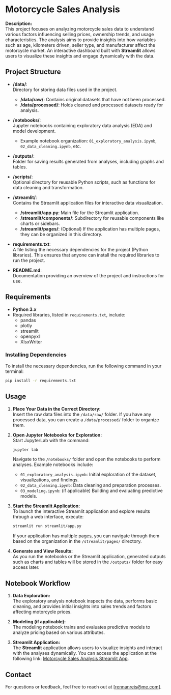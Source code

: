 # Motorcycle Sales Analysis

**Description:**  
This project focuses on analyzing motorcycle sales data to understand various factors influencing selling prices, ownership trends, and usage characteristics. The analysis aims to provide insights into how variables such as age, kilometers driven, seller type, and manufacturer affect the motorcycle market. An interactive dashboard built with **Streamlit** allows users to visualize these insights and engage dynamically with the data.

## Project Structure

- **/data/**:  
  Directory for storing data files used in the project.
  - **/data/raw/**: Contains original datasets that have not been processed.
  - **/data/processed/**: Holds cleaned and processed datasets ready for analysis.

- **/notebooks/**:  
  Jupyter notebooks containing exploratory data analysis (EDA) and model development.
  - Example notebook organization: `01_exploratory_analysis.ipynb`, `02_data_cleaning.ipynb`, etc.

- **/outputs/**:  
  Folder for saving results generated from analyses, including graphs and tables.

- **/scripts/**:  
  Optional directory for reusable Python scripts, such as functions for data cleaning and transformation.

- **/streamlit/**:  
  Contains the Streamlit application files for interactive data visualization.
  - **/streamlit/app.py**: Main file for the Streamlit application.
  - **/streamlit/components/**: Subdirectory for reusable components like charts or sidebars.
  - **/streamlit/pages/**: (Optional) If the application has multiple pages, they can be organized in this directory.

- **requirements.txt**:  
  A file listing the necessary dependencies for the project (Python libraries). This ensures that anyone can install the required libraries to run the project.

- **README.md**:  
  Documentation providing an overview of the project and instructions for use.

## Requirements

- **Python 3.x**
- Required libraries, listed in `requirements.txt`, include:
  - pandas
  - plotly
  - streamlit
  - openpyxl
  - XlsxWriter

### Installing Dependencies

To install the necessary dependencies, run the following command in your terminal:

```bash
pip install -r requirements.txt
```

## Usage

1. **Place Your Data in the Correct Directory:**  
   Insert the raw data files into the `/data/raw/` folder. If you have any processed data, you can create a `/data/processed/` folder to organize them.

2. **Open Jupyter Notebooks for Exploration:**  
   Start JupyterLab with the command:
   ```bash
   jupyter lab
   ```
   Navigate to the `/notebooks/` folder and open the notebooks to perform analyses. Example notebooks include:
   - `01_exploratory_analysis.ipynb`: Initial exploration of the dataset, visualizations, and findings.
   - `02_data_cleaning.ipynb`: Data cleaning and preparation processes.
   - `03_modeling.ipynb`: (if applicable) Building and evaluating predictive models.

3. **Start the Streamlit Application:**  
   To launch the interactive Streamlit application and explore results through a web interface, execute:
   ```bash
   streamlit run streamlit/app.py
   ```
   If your application has multiple pages, you can navigate through them based on the organization in the `/streamlit/pages/` directory.

4. **Generate and View Results:**  
   As you run the notebooks or the Streamlit application, generated outputs such as charts and tables will be stored in the `/outputs/` folder for easy access later.

## Notebook Workflow

1. **Data Exploration:**  
   The exploratory analysis notebook inspects the data, performs basic cleaning, and provides initial insights into sales trends and factors affecting motorcycle prices.

2. **Modeling (if applicable):**  
   The modeling notebook trains and evaluates predictive models to analyze pricing based on various attributes.

3. **Streamlit Application:**  
   The **Streamlit** application allows users to visualize insights and interact with the analyses dynamically. You can access the application at the following link: [Motorcycle Sales Analysis Streamlit App](https://cds-motorcycle-sales-analysis.streamlit.app/).


## Contact

For questions or feedback, feel free to reach out at [rennanreis@me.com].